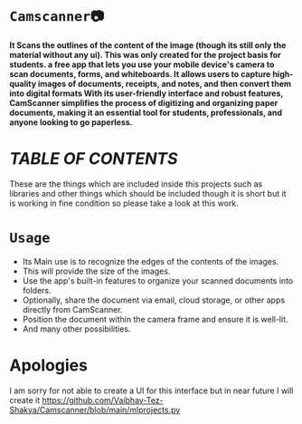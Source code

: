 # `Camscanner📷` 
**It Scans the outlines of the content of the image (though its still only the  material without any ui).
This was only created for the project basis for students. a free app that lets you use your mobile device's camera to scan documents, forms, and whiteboards.  It allows users to capture high-quality images of documents, receipts, and notes, and then convert them into digital formats With its user-friendly interface and robust features, CamScanner simplifies the process of digitizing and organizing paper documents, making it an essential tool for students, professionals, and anyone looking to go paperless.**
# _TABLE OF CONTENTS_
These are the things which are included inside this projects such as libraries and other things which should be included though it is short but it is working in fine condition so please take a look at this work.
# `Usage`
- Its Main use is to recognize the edges of the contents of the images.
- This will provide the size of the images.
- Use the app's built-in features to organize your scanned documents into folders.
- Optionally, share the document via email, cloud storage, or other apps directly from CamScanner.
- Position the document within the camera frame and ensure it is well-lit.
- And many other possibilities.
# **Apologies**
I am sorry for not able to create a UI for this interface but in near future I will create it
https://github.com/Vaibhav-Tez-Shakya/Camscanner/blob/main/mlprojects.py
